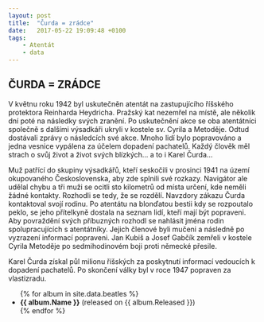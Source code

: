 ```yaml
---
layout: post
title:  "Čurda = zrádce"
date:   2017-05-22 19:09:48 +0100
tags: 
    - Atentát
    - data
---
```



## ČURDA = ZRÁDCE

V květnu roku 1942 byl uskutečněn atentát na zastupujícího říšského protektora Reinharda Heydricha.  Pražský kat nezemřel na místě, ale několik dní poté na následky svých zranění.  Po uskutečnění akce se oba atentátníci společně s dalšími výsadkáři ukryli v kostele sv. Cyrila a Metoděje. Odtud dostávali zprávy o následcích své akce. Mnoho lidí bylo popravováno a jedna vesnice vypálena za účelem dopadení pachatelů. Každý člověk měl strach o svůj život a život svých blízkých… a to i Karel Čurda…


 Muž patřící do skupiny výsadkářů, kteří seskočili v prosinci 1941 na území okupovaného Československa, aby zde splnili své rozkazy. Navigátor ale udělal chybu a tři muži se ocitli sto kilometrů od místa určení, kde neměli žádné kontakty.  Rozhodli se tedy, že se rozdělí. Navzdory zákazu Čurda kontaktoval svojí rodinu. Po atentátu na blonďatou bestii kdy se rozpoutalo peklo, se jeho přítelkyně dostala na seznam lidí, kteří mají být popraveni. Aby povraždění svých příbuzných rozhodl se nahlásit jména rodin spolupracujících s atentátníky. Jejich členové byli mučeni a následně po vyzrazení informací popraveni. Jan Kubiš a Josef Gabčík zemřeli v kostele Cyrila Metoděje po sedmihodinovém boji proti německé přesile.

 
Karel Čurda získal půl milionu říšských za poskytnutí informací vedoucích k dopadení pachatelů. Po skončení války byl v roce 1947 popraven za vlastizradu.


<ul>
{% for album in site.data.beatles %}
    <li><b>{{ album.Name }}</b> (released on {{ album.Released }})</li>
{% endfor %}
</ul>
